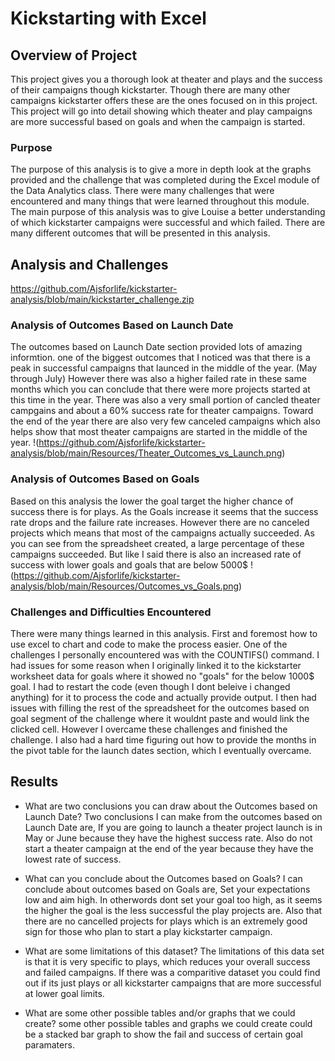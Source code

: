 # Kickstarting with Excel

## Overview of Project
This project gives you a thorough look at theater and plays and the success of their campaigns though kickstarter. Though there are many other campaigns kickstarter offers these are the ones focused on in this project. This project will go into detail showing which theater and play campaigns are more successful based on goals and when the campaign is started.

### Purpose
The purpose of this  analysis is to give a more in depth look at the graphs provided and the challenge that was completed during the Excel module of the Data Analytics class. There were many challenges that were encountered and many things that were learned throughout this module. The main purpose of this analysis was to give Louise a better understanding of which kickstarter campaigns were successful and which failed. There are many different outcomes that will be presented in this analysis.

## Analysis and Challenges
https://github.com/Ajsforlife/kickstarter-analysis/blob/main/kickstarter_challenge.zip

### Analysis of Outcomes Based on Launch Date
The outcomes based on Launch Date section provided lots of amazing informtion. one of the biggest outcomes that I noticed was that there is a peak in successful campaigns that launced in the middle of the year. (May through July) However there was also a higher failed rate in these same months which you can conclude that there were more projects started at this time in the year. There was also a very small portion of cancled theater campgains and about a 60% success rate for theater campaigns. Toward the end of the year there are also very few canceled campaigns which also helps show that most theater campaigns are started in the middle of the year.
!(https://github.com/Ajsforlife/kickstarter-analysis/blob/main/Resources/Theater_Outcomes_vs_Launch.png)

### Analysis of Outcomes Based on Goals
Based on this analysis the lower the goal target the higher chance of success there is for plays. As the Goals increase it seems that the success rate drops and the failure rate increases. However there are no canceled projects which means that most  of the campaigns actually succeeded. As you can see from the spreadsheet created, a large percentage of these campaigns succeeded. But like I said there is also an increased rate of success with lower goals and goals that are below 5000$
!(https://github.com/Ajsforlife/kickstarter-analysis/blob/main/Resources/Outcomes_vs_Goals.png)

### Challenges and Difficulties Encountered
There were many things learned in this analysis. First and foremost how to use excel to chart and code to make the process easier. One of the challenges I personally encountered was with the COUNTIFS() command. I had issues for some reason when I originally linked it to the kickstarter worksheet data for goals where it showed no "goals" for the below 1000$ goal. I had to restart the code (even though I dont beleive i changed anything) for it to process the code and actually provide output. I then had issues with filling the rest of the spreadsheet for the outcomes based on goal segment of the challenge where it wouldnt paste and would link the clicked cell. However I overcame these challenges and finished the challenge. I also had a hard time figuring out how to provide the months in the pivot table for the launch dates section, which I eventually overcame.
## Results

- What are two conclusions you can draw about the Outcomes based on Launch Date?
Two conclusions I can make from the outcomes based on Launch Date are, If you are going to launch a theater project launch is in May or June because they have the highest success rate. Also do not start a theater campaign at the end of the year because they have the lowest rate of success.

- What can you conclude about the Outcomes based on Goals?
I can conclude about outcomes based on Goals are, Set your expectations low and aim high. In otherwords dont set your goal too high, as it seems the higher the goal is the less successful the play projects are. Also that there are no cancelled projects for plays which is an extremely good sign for those who plan to start a play kickstarter campaign.

- What are some limitations of this dataset?
The limitations of this data set is that it is very specific to plays, which reduces your overall success and failed campaigns. If there was a comparitive dataset you could find out if its just plays or all kickstarter campaigns that are more successful at lower goal limits.

- What are some other possible tables and/or graphs that we could create?
some other possible tables and graphs we could create could be a stacked bar graph to show the fail and success of certain goal paramaters.
